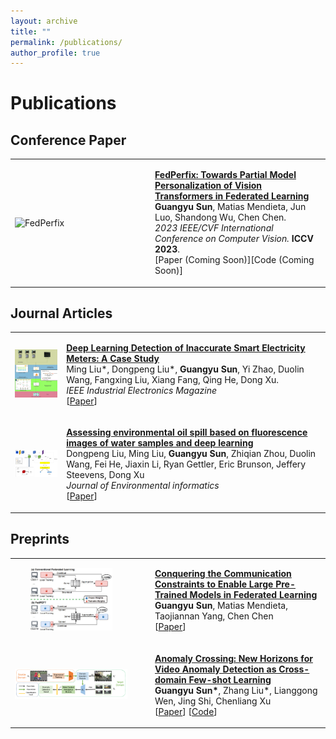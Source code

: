```yaml
---
layout: archive
title: ""
permalink: /publications/
author_profile: true
---
```


<style>
table.imgtable, table.imgtable td {
  border: none;
  text-align: left;
}
</style>

# <i class="fa fa-fw fa-copy"></i> Publications

## Conference Paper

<table class='imgtable'>
  <tr>
    <td width="210px“>
      <a href="http://likeyhnbm.github.io/publications/FedPerfix"><img src="https://likeyhnbm.github.io/images/fedperfix.png?raw=true" alt="FedPerfix" width="180px" height="auto" style='object-fit:contain;'/></a>
    </td>
    <td align="left">
      <p>
        <a href="http://likeyhnbm.github.io/publications/FedPerfix"><b>FedPerfix: Towards Partial Model Personalization of Vision Transformers in Federated Learning</b><br></a>
        <b>Guangyu Sun</b>, Matias Mendieta, Jun Luo, Shandong Wu, Chen Chen.<br>
        <i>2023 IEEE/CVF International Conference on Computer Vision. </i><b>ICCV 2023</b>.<br>
        [<a >Paper (Coming Soon)</a>][<a>Code (Coming Soon)</a>]
      </p>
    </td>
  </tr>
</table>


## Journal Articles

<table class='imgtable'>
  <tr>
    <td>
      <a href="http://likeyhnbm.github.io/publications/electric">
      <img src="../images/electric.gif?raw=true" alt="" height="100px" width="180px" style='object-fit:contain;'/>
      </a>
    </td>
    <td align="left">
      <p>
        <a href="http://likeyhnbm.github.io/publications/electric">
        <b>Deep Learning Detection of Inaccurate Smart Electricity Meters: A Case Study</b></a><br>
        Ming Liu*, Dongpeng Liu*, <b>Guangyu Sun</b>, Yi Zhao, Duolin Wang, Fangxing Liu, Xiang Fang, Qing He, Dong Xu.<br>
        <i>IEEE Industrial Electronics Magazine</i><br>
        [<a href="https://ieeexplore.ieee.org/document/9300285">Paper</a>]
      </p>
    </td>
  </tr>
  <tr>
    <td>
     <a href="http://likeyhnbm.github.io/publications/water">
      <img src="../images/water.jpg?raw=true" alt="" width="180px" height="100px" style='object-fit:contain;'/>
    </td>
    <td align="left">
      <p>
        <a href="http://likeyhnbm.github.io/publications/water">
        <b>Assessing environmental oil spill based on fluorescence images of water samples and deep learning</b> </a><br>
        Dongpeng Liu, Ming Liu, <b>Guangyu Sun</b>, Zhiqian Zhou, Duolin Wang, Fei He, Jiaxin Li, Ryan Gettler, Eric Brunson, Jeffery Steevens, Dong Xu<br>
        <i>Journal of Environmental informatics</i><br>
        [<a href="https://pubs.er.usgs.gov/publication/70243648">Paper</a>]
      </p>
    </td>
  </tr>
</table>


## Preprints


<table class='imgtable'>
  <tr>
    <td width="210px“>
    <a href="http://likeyhnbm.github.io/publications/FedPEFT">
    <img src="../images/FedPEFT.jpeg" alt="" width="180px" height="100px" style='object-fit:contain;' />
      </a>
    </td>
    <td align="left">
      <p>
        <a href="http://likeyhnbm.github.io/publications/FedPEFT">
        <b>Conquering the Communication Constraints to Enable Large Pre-Trained Models in Federated Learning</b><br></a>
        <b>Guangyu Sun</b>, Matias Mendieta, Taojiannan Yang, Chen Chen<br>
        [<a href="https://arxiv.org/abs/2210.01708">Paper</a>]
      </p>
    </td>
  </tr>

  <tr>
    <td width="210px“>
     <a href="http://likeyhnbm.github.io/publications/AnomalyCrossing">
      <img src="../images/anomalycrossing.png" alt="" width="180px" height="100px" style='object-fit:contain;' />
      </a>
    </td>
    <td align="left">
      <p>
        <a href="http://likeyhnbm.github.io/publications/AnomalyCrossing">
        <b>Anomaly Crossing: New Horizons for Video Anomaly Detection as Cross-domain Few-shot Learning</b></a><br>
        <b>Guangyu Sun*</b>, Zhang Liu*, Lianggong Wen, Jing Shi, Chenliang Xu<br>
        [<a href="https://arxiv.org/abs/2112.06320">Paper</a>]
        [<a href="https://github.com/likeyhnbm/AnomalyCrossing">Code</a>]
      </p>
    </td>
  </tr>

</table>


